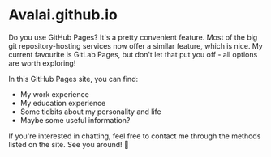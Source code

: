 # Avalai.github.io

Do you use GitHub Pages? It's a pretty convenient feature. Most of the big git repository-hosting services now offer a similar feature, which is nice. My current favourite is GitLab Pages, but don't let that put you off - all options are worth exploring!

In this GitHub Pages site, you can find:
- My work experience
- My education experience
- Some tidbits about my personality and life
- Maybe some useful information?

If you're interested in chatting, feel free to contact me through the methods listed on the site. See you around! 🦄
